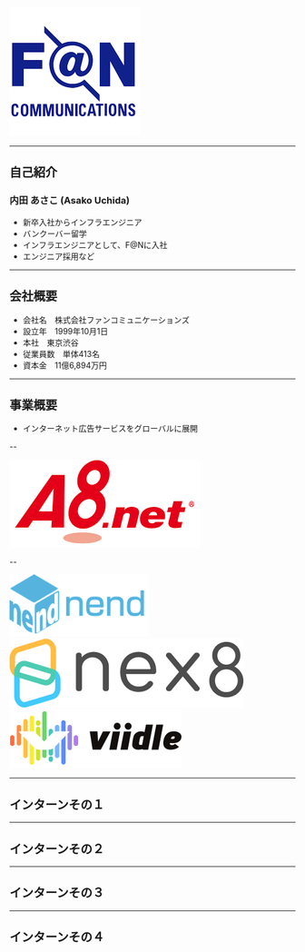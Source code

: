 
![announce](./images/FAN.png)

---

## 自己紹介

### 内田 あさこ (Asako Uchida)

- 新卒入社からインフラエンジニア
- バンクーバー留学
- インフラエンジニアとして、F@Nに入社
- エンジニア採用など

---

## 会社概要

- 会社名　株式会社ファンコミュニケーションズ
- 設立年　1999年10月1日
- 本社　東京渋谷
- 従業員数　単体413名
- 資本金　11億6,894万円

---

## 事業概要

- インターネット広告サービスをグローバルに展開

--

![announce](./images/A8.png)

--

![announce](./images/nend.png)
![announce](./images/nex8.png)
![announce](./images/viidle.png)

---

## インターンその１

---

## インターンその２

---

## インターンその３

---

## インターンその４
